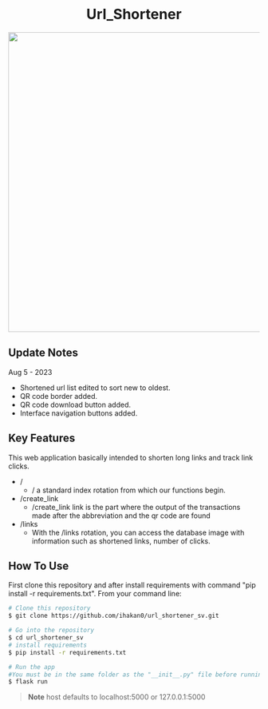 
<h1 align="center">
  <br>
  <br>
  Url_Shortener
  <br>
</h1>


<div align="center">
    <img src="https://i.ibb.co/Y7Nbcqg/git.png" width="600px"</img> 
</div>

## Update Notes

Aug 5 - 2023
* Shortened url list edited to sort new to oldest.
* QR code border added.
* QR code download button added.
* Interface navigation buttons added.


## Key Features


This web application basically intended to shorten long links and track link clicks.

* /
  - / a standard index rotation from which our functions begin.
* /create_link
  - /create_link link is the part where the output of the transactions made after the abbreviation and the qr code are found
* /links
  - With the /links rotation, you can access the database image with information such as shortened links, number of clicks.

## How To Use

First clone this repository and after install requirements with command "pip install -r requirements.txt". From your command line:

```bash
# Clone this repository
$ git clone https://github.com/ihakan0/url_shortener_sv.git

# Go into the repository
$ cd url_shortener_sv
# install requirements
$ pip install -r requirements.txt

# Run the app
#You must be in the same folder as the "__init__.py" file before running the command
$ flask run
```


> **Note**
> host defaults to localhost:5000 or 127.0.0.1:5000




